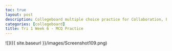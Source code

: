 ```yaml
---
toc: true
layout: post
description: Collegeboard multiple choice practice for Collaboration, Program Function & Purpose, and Program Design & Development
categories: [collegeboard]
title: Tri 1 Week 6 - MCQ Practice
---
```


![]({{ site.baseurl }}/images/Screenshot109.png)